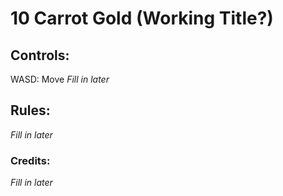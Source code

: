 # 10 Carrot Gold (Working Title?)

## Controls:
WASD: Move
*Fill in later*

## Rules:
*Fill in later*

### Credits:
*Fill in later*
